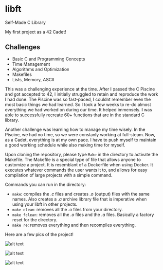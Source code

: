 # libft
Self-Made C Library

My first project as a 42 Cadet!

## Challenges
- Basic C and Programming Concepts
- Time Management
- Algorithms and Optimization
- Makefiles
- Lists, Memory, ASCII

This was a challenging experience at the time. After I passed the C Piscine and got accepted to 42, I initially struggled to retain and reproduce the work I had done. The Piscine was so fast-paced, I couldnt remember even the most basic things we had learned. So I took a few weeks to re-do almost everything we had worked on during our time. It helped immensely. I was able to successfully recreate 60+ functions that are in the standard C library.

Another challenge was learning how to manage my time wisely. In the Piscine, we had no time, so we were constanly working at full-steam. Now, as a Cadet, everything is at my own pace. I have to push myself to maintain a good working schedule while also making time for myself.


Upon cloning the repository, please type `Make` in the directory to activate the Makefile. The Makefile is a special type of file that allows anyone to customize a project. It is resemblant of a Dockerfile when using Docker. It executes whatever commands the user wants it to, and allows for easy compilation of large projects with a simple command.

Commands you can run in the directory:

- `make`: compiles the *.c* files and creates *.o* (output) files with the same names. Also creates a *.a* archive library file that is imperative when using your libft in other projects.
- `make clean`: removes all the *.o* files from your directory.
- `make fclean`: removes all the *.o* files and the *.a* files. Basically a factory reset for the directory.
- `make re`: removes everything and then recompiles everything.


Here are a few pics of the project!

![alt text](https://github.com/jeftekhari/libft/blob/master/pics/header.png "Header File")

![alt text](https://github.com/jeftekhari/libft/blob/master/pics/strcmp.png "String Compare")

![alt text](https://github.com/jeftekhari/libft/blob/master/pics/strtrim.png "String Trim")
